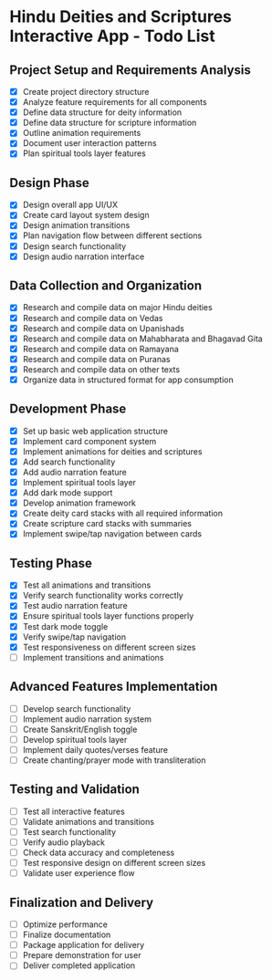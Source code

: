 # Hindu Deities and Scriptures Interactive App - Todo List

## Project Setup and Requirements Analysis
- [x] Create project directory structure
- [x] Analyze feature requirements for all components
- [x] Define data structure for deity information
- [x] Define data structure for scripture information
- [x] Outline animation requirements
- [x] Document user interaction patterns
- [x] Plan spiritual tools layer features

## Design Phase
- [x] Design overall app UI/UX
- [x] Create card layout system design
- [x] Design animation transitions
- [x] Plan navigation flow between different sections
- [x] Design search functionality
- [x] Design audio narration interface

## Data Collection and Organization
- [x] Research and compile data on major Hindu deities
- [x] Research and compile data on Vedas
- [x] Research and compile data on Upanishads
- [x] Research and compile data on Mahabharata and Bhagavad Gita
- [x] Research and compile data on Ramayana
- [x] Research and compile data on Puranas
- [x] Research and compile data on other texts
- [x] Organize data in structured format for app consumption

## Development Phase
- [x] Set up basic web application structure
- [x] Implement card component system
- [x] Implement animations for deities and scriptures
- [x] Add search functionality
- [x] Add audio narration feature
- [x] Implement spiritual tools layer
- [x] Add dark mode support
- [x] Develop animation framework
- [x] Create deity card stacks with all required information
- [x] Create scripture card stacks with summaries
- [x] Implement swipe/tap navigation between cards

## Testing Phase
- [x] Test all animations and transitions
- [x] Verify search functionality works correctly
- [x] Test audio narration feature
- [x] Ensure spiritual tools layer functions properly
- [x] Test dark mode toggle
- [x] Verify swipe/tap navigation
- [x] Test responsiveness on different screen sizes
- [ ] Implement transitions and animations

## Advanced Features Implementation
- [ ] Develop search functionality
- [ ] Implement audio narration system
- [ ] Create Sanskrit/English toggle
- [ ] Develop spiritual tools layer
- [ ] Implement daily quotes/verses feature
- [ ] Create chanting/prayer mode with transliteration

## Testing and Validation
- [ ] Test all interactive features
- [ ] Validate animations and transitions
- [ ] Test search functionality
- [ ] Verify audio playback
- [ ] Check data accuracy and completeness
- [ ] Test responsive design on different screen sizes
- [ ] Validate user experience flow

## Finalization and Delivery
- [ ] Optimize performance
- [ ] Finalize documentation
- [ ] Package application for delivery
- [ ] Prepare demonstration for user
- [ ] Deliver completed application
